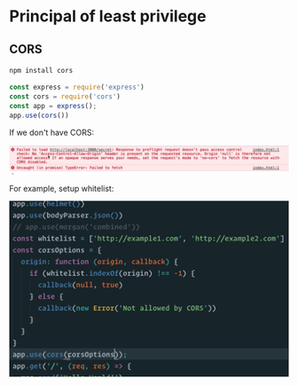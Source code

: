 # Principal of least privilege

## CORS

```shell
npm install cors
```

```js
const express = require('express')
const cors = require('cors')
const app = express();
app.use(cors())
```

If we don't have CORS:

<img src="Access Control.assets/Screen Shot 2021-08-23 at 11.02.31 PM.png" alt="Screen Shot 2021-08-23 at 11.02.31 PM" style="zoom:50%;" />

For example, setup whitelist:

<img src="Access Control.assets/Screen Shot 2021-08-23 at 11.05.03 PM.png" alt="Screen Shot 2021-08-23 at 11.05.03 PM" style="zoom:50%;" />

